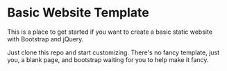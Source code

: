 # Basic Website Template

This is a place to get started if you want to create a basic static website with Bootstrap and jQuery.

Just clone this repo and start customizing. There's no fancy template, just you, a blank page, and bootstrap waiting for you to help make it fancy.
